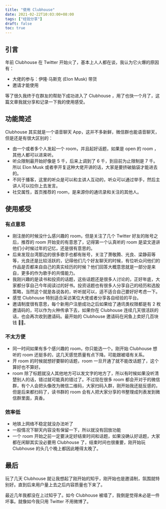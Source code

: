 ```yaml
---
title: "使用 Clubhouse"
date: 2021-02-22T10:03:00+08:00
tags: ["经验分享"] 
draft: false
toc: true
---
```


## 引言

年前 Clubhouse 在 Twitter 开始火了，基本上人人都在谈，我认为它火爆的原因有：

- 大佬的参与：伊隆·马斯克 (Elon Musk) 带货
- 邀请才能使用

等了很久我终于在群友的帮助下成功进入了 Clubhouse ，用了也快一个月了，这篇文章我就分享和记录一下我的使用感受。

<!--more-->

## 功能简述

Clubhouse 其实就是一个语音聊天 App，这并不多新鲜，微信群也能语音聊天，但是还是有很大区别的：

- 由一个或者多个人发起一个 room，并且起好话题，如果是 open 的 room ，其他人都可以进来听。
- 听众限制最开始好像是 5 千，后来上调到了 6 千，到目前为止限制是 7 千。所以 Elon Musk 或者李开复这种大佬开讲的话，大家是要挤破脑袋才能进去的。
- 不同于播客，这里的听众是可以和主讲人互动的，听众可以通过举手，然后主讲人可以拉你上去发言。
- 社交属性，首页推荐的 room，是来源你的通讯录和关注的其他人。

## 使用感受

### 有点意思

- 刚注册的时候没什么感兴趣的 room，但是关注了几个 Twitter 好友的账号之后，推荐的 room 开始变的有意思了，记得第一个认真听的 room 是梁文道讲他们小时候过年的记忆，还是很有意思的。
- 后来发现台湾那边的很多歌手也都有账号，关注了萧敬腾、光良、梁静茹等等，光良还是比较活跃的，记得他们几个好友聊天的时候，有位听众问他们的作品是否都来自自己的真实经历的时候？他们回答大概意思就是一部分是来自，更多的作为歌手的共情能力。
- 我刚兴趣的是读书和投资的话题，这些话题还是很多人讨论的，正好年底，大家都分享自己今年阅读过的好书。投资话题也有很多人分享自己的经历和选股策略，当然这个就是各说各的，听听就可以，适不适合自己要好好考虑一下。
- 感觉 Clubhouse 特别适合采访某位大佬或者分享各自经验的平台。
- 邀请制度很有意思，每个新用户注册成功之后如果给了通讯类权限都是有 2 枚邀请码的，可以作为火种传承下去，如果你在 Clubhouse 连续几天很活跃的话，也会再次收到邀请码。最开始的 Clubhouse 邀请码在闲鱼上卖好几百块钱 🤦‍♂️。

### 不太方便

- 同一时间如果有多个感兴趣的 room，你只能选一个。刚开始 Clubhouse 想听的 room 还挺多的，这几天感觉质量有点下降。可能跟被墙有关系。
- 开 room 的时候就想好要聊的话题，room 一旦开通了就不能改话题了，这个算好也不算好。
- room 除了标题就没人其他地方可以发文字的地方了，所以有时候如果没听清楚别人的话，错过就可能真的错过了。不过现在很多 room 都会开对于的微信群，有个人会把头像改为微信二维码，大家扫码入群，刚开始我还挺反感的，但是后来都扫码了，读书群的 room 会有人把大家分享的书整理成列表发到微信群里面，真香。

### 效率低

- 地铁上网络不稳定就没办法听了
- 一般情况下聊天内容没有保留一下，所以就没有回放功能
- 一个 room 开始之前一定要决定好结束时间和话题，如果没确认好话题，大家都在闲聊其实没必要用 Clubhouse 了，结束时间也很重要，刚开始玩 Clubhouse 的头几个晚上都因此睡得太晚了。

## 最后

玩了几天 Clubhouse 就让我想起了刚开始的知乎，刚开始也是邀请制，氛围就特别好。直到后来用户量上去之后内容质量也下来了。

最近几年我都没在上过知乎了。如今 Clubhouse 被墙了，我倒是觉得未必是一件坏事。就像如今我只用 Twitter 不用微博了。